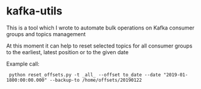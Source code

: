 # kafka-utils

This is a tool which I wrote to automate bulk operations on Kafka consumer groups and topics management

At this moment it can help to reset selected topics for all consumer groups to the earliest, latest position or to the given date

Example call:

```
 python reset_offsets.py -t _all_ --offset to_date --date "2019-01-1800:00:00.000" --backup-to /home/offsets/20190122
```


